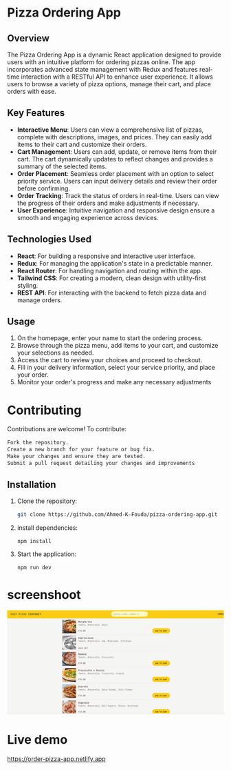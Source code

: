 # Pizza Ordering App

## Overview

The Pizza Ordering App is a dynamic React application designed to provide users with an intuitive platform for ordering pizzas online. The app incorporates advanced state management with Redux and features real-time interaction with a RESTful API to enhance user experience. It allows users to browse a variety of pizza options, manage their cart, and place orders with ease.

## Key Features

- **Interactive Menu**: Users can view a comprehensive list of pizzas, complete with descriptions, images, and prices. They can easily add items to their cart and customize their orders.
- **Cart Management**: Users can add, update, or remove items from their cart. The cart dynamically updates to reflect changes and provides a summary of the selected items.
- **Order Placement**: Seamless order placement with an option to select priority service. Users can input delivery details and review their order before confirming.
- **Order Tracking**: Track the status of orders in real-time. Users can view the progress of their orders and make adjustments if necessary.
- **User Experience**: Intuitive navigation and responsive design ensure a smooth and engaging experience across devices.

## Technologies Used

- **React**: For building a responsive and interactive user interface.
- **Redux**: For managing the application's state in a predictable manner.
- **React Router**: For handling navigation and routing within the app.
- **Tailwind CSS**: For creating a modern, clean design with utility-first styling.
- **REST API**: For interacting with the backend to fetch pizza data and manage orders.

## Usage

1. On the homepage, enter your name to start the ordering process.
2. Browse through the pizza menu, add items to your cart, and customize your selections as needed.
3. Access the cart to review your choices and proceed to checkout.
4. Fill in your delivery information, select your service priority, and place your order.
5. Monitor your order's progress and make any necessary adjustments

# Contributing

Contributions are welcome! To contribute:

    Fork the repository.
    Create a new branch for your feature or bug fix.
    Make your changes and ensure they are tested.
    Submit a pull request detailing your changes and improvements

## Installation

1. Clone the repository:

   ```bash
   git clone https://github.com/Ahmed-K-Fouda/pizza-ordering-app.git

   ```

2. install dependencies:

   ```
   npm install

   ```

3. Start the application:

    ```
    npm run dev

    ```

# screenshoot

![image](./public/sh/pizza.PNG)

# Live demo

https://order-pizza-app.netlify.app

